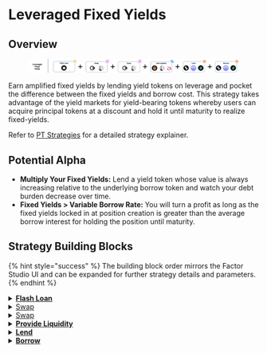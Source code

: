 # Leveraged Fixed Yields

## Overview

<figure><img src="../../../.gitbook/assets/image (9) (1).png" alt=""><figcaption></figcaption></figure>

Earn amplified fixed yields by lending yield tokens on leverage and pocket the difference between the fixed yields and borrow cost. This strategy takes advantage of the yield markets for yield-bearing tokens whereby users can acquire principal tokens at a discount and hold it until maturity to realize fixed-yields.

Refer to [PT Strategies](../../strategy-explainers/pt-strategies/) for a detailed strategy explainer.

## Potential Alpha

* **Multiply Your Fixed Yields:** Lend a yield token whose value is always increasing relative to the underlying borrow token and watch your debt burden decrease over time.
* **Fixed Yields > Variable Borrow Rate:** You will turn a profit as long as the fixed yields locked in at position creation is greater than the average borrow interest for holding the position until maturity.

## Strategy Building Blocks

{% hint style="success" %}
The building block order mirrors the Factor Studio UI and can be expanded for further strategy details and parameters.
{% endhint %}

<details>

<summary><a href="../../../factor-building-blocks/flash-loan/"><strong>Flash Loan</strong></a></summary>

* Flash loan the debt token.
* The amount that you can flash loan will be dependent on the maximum collateralization ratio for your selected lending pool (i.e. $$\text{collatRatio}=\frac{value_\text{flashLoan}}{value_\text{initiaclCollateral}+value_\text{flashLoan}}$$ ).&#x20;

</details>

<details>

<summary><a href="../../../factor-building-blocks/swap/">Swap</a></summary>

* Swap the flash loaned token for more of the initial token.

</details>

<details>

<summary><a href="../../../factor-building-blocks/swap/">Swap</a></summary>

* Swap all of the acquired tokens for Principal Tokens.

</details>

<details>

<summary><a href="../../../factor-building-blocks/lp-management/"><strong>Provide Liquidity</strong></a></summary>

* Add Principal Tokens to the `Token:Principal Token` pool&#x20;

</details>

<details>

<summary><a href="../../../factor-building-blocks/lend.md"><strong>Lend</strong></a></summary>

* Lend additional LP tokens to the selected lending pool.

</details>

<details>

<summary><a href="../../../factor-building-blocks/borrow.md"><strong>Borrow</strong></a></summary>

* Borrow the flash loan debt amount.
* The flash loan debt will be automatically deducted from your strategy.

</details>


